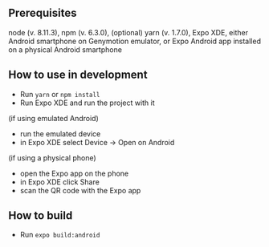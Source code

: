 ## Prerequisites

node (v. 8.11.3), npm (v. 6.3.0), (optional) yarn (v. 1.7.0), Expo XDE, either Android smartphone on Genymotion emulator, or Expo Android app installed on a physical Android smartphone

## How to use in development

- Run `yarn` or `npm install`
- Run Expo XDE and run the project with it

(if using emulated Android)

- run the emulated device
- in Expo XDE select Device -> Open on Android

(if using a physical phone)

- open the Expo app on the phone
- in Expo XDE click Share
- scan the QR code with the Expo app

## How to build

- Run `expo build:android`